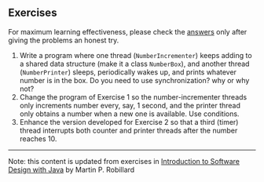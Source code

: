 ## Exercises

For maximum learning effectiveness, please check the [answers](../Answers/M9-Answers.md) only after giving the problems an honest try.

1. Write a program where one thread (`NumberIncrementer`) keeps adding to a shared data structure (make it a class `NumberBox`), and another thread (`NumberPrinter`) sleeps, periodically wakes up, and prints whatever number is in the box. Do you need to use synchronization? why or why not?
2. Change the program of Exercise 1 so the number-incrementer threads only increments number every, say, 1 second, and the printer
thread only obtains a number when a new one is available. Use conditions.
3. Enhance the version developed for Exercise 2 so that a third (timer) thread interrupts both counter and printer threads after the number reaches 10.

---
Note: this content is updated from exercises in [Introduction to Software Design with Java](https://github.com/prmr/SoftwareDesign/blob/master/modules/Module-09.md) by Martin P. Robillard